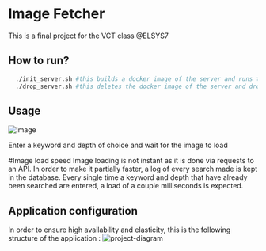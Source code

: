 # Image Fetcher
This is a final project for the VCT class @ELSYS7

## How to run?

```bash
  ./init_server.sh #this builds a docker image of the server and runs the kubernetes configuration
  ./drop_server.sh #this deletes the docker image of the server and drops the kubernetes configuration
```

## Usage 
 
![image](https://github.com/emildoychinov/VCT-final_project-ELSYS-23/assets/65024936/ab01609f-99cb-476c-a54b-685aabcab81b)

Enter a keyword and depth of choice and wait for the image to load

#Image load speed
Image loading is not instant as it is done via requests to an API. In order to make it partially faster, a log of every search made is kept in the database. 
Every single time a keyword and depth that have already been searched are entered, a load of a couple milliseconds is expected.

## Application configuration

In order to ensure high availability and elasticity, this is the following structure of the application :
![project-diagram](https://github.com/emildoychinov/VCT-final_project-ELSYS-23/assets/65024936/bcf4c854-0cbd-4b2f-b203-4c88d0d9cb4f)
